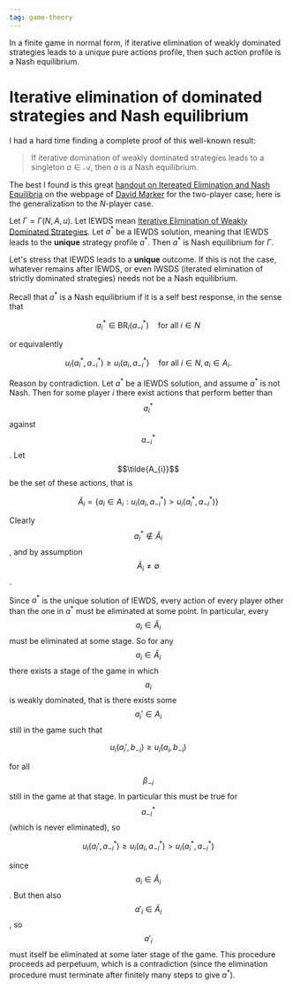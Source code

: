 ```yaml
---
tag: game-theory
---
```



In a finite game in normal form, if iterative elimination of weakly dominated strategies leads to a unique pure actions profile, then such action profile is a Nash equilibrium. 

# Iterative elimination of dominated strategies and Nash equilibrium

I had a hard time finding a complete proof of this well-known result: 

> If iterative domination of weakly dominated strategies leads to a singleton $a \in \mathcal{A}$, then $a$ is a Nash equilibrium.

The best I found is this great [handout on Itereated Elimination and Nash Equilibria](https://homepages.math.uic.edu/~marker/stat473-S16/IESDS.pdf) on the webpage of [David Marker](https://homepages.math.uic.edu/~marker/stat473-S16/) for the two-player case; here is the generalization to the $N$-player case.

Let $\Gamma = \Gamma(N, A, u)$. Let IEWDS mean [Iterative Elimination of Weakly Dominated Strategies](https://www.youtube.com/watch?v=E9IBWofIglc). Let $a^{\ast}$ be a IEWDS solution, meaning that IEWDS leads to the **unique** strategy profile $a^{\ast}$. Then $a^{\ast}$ is Nash equilibrium for $\Gamma$.

Let's stress that IEWDS leads to a **unique** outcome. If this is not the case, whatever remains after IEWDS, or even IWSDS (iterated elimination of strictly dominated strategies) needs not be a Nash equilibrium.

Recall that $a^{\ast}$ is a Nash equilibrium if it is a self best response, in the sense that

$$
a^{\ast}_{i} \in \text{BR}_{i}(a^{\ast}_{-i}) \quad \text{for all } i \in N
$$

or equivalently

$$
u_{i}(a^{\ast}_{i}, a^{\ast}_{-i}) \geq u_{i}(a_{i}, a^{\ast}_{-i})  \quad \text{for all } i \in N, a_{i} \in A_{i}.
$$

Reason by contradiction. Let $a^{\ast}$ be a IEWDS solution, and assume $a^{\ast}$ is not Nash. Then for some player $i$ there exist actions that perform better than $$a^{\ast}_{i}$$ against $$a^{\ast}_{-i}$$. Let $$\tilde{A_{i}}$$ be the set of these actions, that is

$$
\tilde{A}_{i} =
\{ a_{i} \in A_{i}: u_{i}(a_{i}, a^{\ast}_{-i}) > u_{i}(a^{\ast}_{i}, a^{\ast}_{-i}) \}
$$

Clearly $$a^{\ast}_{i} \notin \tilde{A}_{i}$$, and by assumption $$\tilde{A}_{i} \neq \emptyset$$.

Since $a^{\ast}$ is the unique solution of IEWDS, every action of every player other than the one in $a^{\ast}$ must be eliminated at some point. In particular, every $$a_{i} \in \tilde{A}_{i}$$ must be eliminated at some stage. So for any $$a_{i} \in \tilde{A}_{i}$$ there exists a stage of the game in which $$a_{i}$$ is weakly dominated, that is there exists some $$a_{i}' \in A_{i}$$ still in the game such that

$$
u_{i}(a_{i}', b_{-i}) \geq u_{i}(a_{i}, b_{-i})
$$

for all $$\beta_{-i}$$ still in the game at that stage. In particular this must be true for $$a^{\ast}_{-i}$$ (which is never eliminated), so

$$
u_{i}(a_{i}', a^{\ast}_{-i}) \geq u_{i}(a_{i}, a^{\ast}_{-i}) > u_{i}(a^{\ast}_{i}, a^{\ast}_{-i})
$$

since $$a_{i} \in \tilde{A}_{i}$$. But then also $$a'_{i} \in \tilde{A}_{i}$$, so $$a'_{i}$$ must itself be eliminated at some later stage of the game. This procedure proceeds ad perpetuum, which is a contradiction (since the elimination procedure must terminate after finitely many steps to give $a^{\ast}$).

